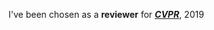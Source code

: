 I've been chosen as a <b>reviewer</b> for <a href="http://cvpr2019.thecvf.com/"><em><b>CVPR</b></em></a>, 2019
